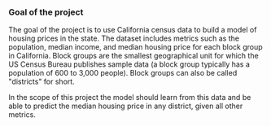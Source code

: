 ### Goal of the project

The goal of the project is to use California census data to build a model of housing prices in the state.
The dataset includes metrics such as the population, median income, and median housing price for each block group in California.
Block groups are the smallest geographical unit for which the US Census Bureau publishes sample data (a block group typically has a population of 600 to 3,000 people).
Block groups can also be called "districts" for short.

In the scope of this project the model should learn from this data and be able to predict the median housing price in any district, given all other metrics.


